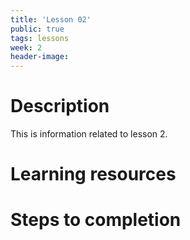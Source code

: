```yaml
---
title: 'Lesson 02'
public: true
tags: lessons
week: 2
header-image:
---
```

# Description

This is information related to lesson 2.

# Learning resources

# Steps to completion
